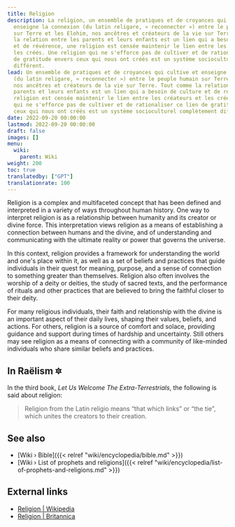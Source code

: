 ```yaml
---
title: Religion
description: La religion, un ensemble de pratiques et de croyances qui cultive et
  enseigne la connexion (du latin religare, « reconnecter ») entre le peuple humain
  sur Terre et les Elohim, nos ancêtres et créateurs de la vie sur Terre. Tout comme
  la relation entre les parents et leurs enfants est un lien qui a besoin de culture
  et de révérence, une religion est censée maintenir le lien entre les créateurs et
  les créés. Une religion qui ne s'efforce pas de cultiver et de rationaliser ce lien
  de gratitude envers ceux qui nous ont créés est un système socioculturel complètement
  différent.
lead: Un ensemble de pratiques et de croyances qui cultive et enseigne la connexion
  (du latin religare, « reconnecter ») entre le peuple humain sur Terre et les Elohim,
  nos ancêtres et créateurs de la vie sur Terre. Tout comme la relation entre les
  parents et leurs enfants est un lien qui a besoin de culture et de révérence, une
  religion est censée maintenir le lien entre les créateurs et les créés. Une religion
  qui ne s'efforce pas de cultiver et de rationaliser ce lien de gratitude envers
  ceux qui nous ont créés est un système socioculturel complètement différent.
date: 2022-09-20 00:00:00
lastmod: 2022-09-20 00:00:00
draft: false
images: []
menu:
  wiki:
    parent: Wiki
weight: 200
toc: true
translatedby: ["GPT"]
translationrate: 100
---
```


Religion is a complex and multifaceted concept that has been defined and interpreted in a variety of ways throughout human history. One way to interpret religion is as a relationship between humanity and its creator or divine force. This interpretation views religion as a means of establishing a connection between humans and the divine, and of understanding and communicating with the ultimate reality or power that governs the universe.

In this context, religion provides a framework for understanding the world and one's place within it, as well as a set of beliefs and practices that guide individuals in their quest for meaning, purpose, and a sense of connection to something greater than themselves. Religion also often involves the worship of a deity or deities, the study of sacred texts, and the performance of rituals and other practices that are believed to bring the faithful closer to their deity.

For many religious individuals, their faith and relationship with the divine is an important aspect of their daily lives, shaping their values, beliefs, and actions. For others, religion is a source of comfort and solace, providing guidance and support during times of hardship and uncertainty. Still others may see religion as a means of connecting with a community of like-minded individuals who share similar beliefs and practices.

## In Raëlism 🔯

In the third book, _Let Us Welcome The Extra-Terrestrials_, the following is said about religion:

> Religion from the Latin religio means “that which links” or “the tie”, which unites the creators to their creation.

## See also

- [Wiki › Bible]({{< relref "wiki/encyclopedia/bible.md" >}})
- [Wiki › List of prophets and religions]({{< relref "wiki/encyclopedia/list-of-prophets-and-religions.md" >}})

## External links

- [Religion | Wikipedia](https://en.wikipedia.org/wiki/Religion)
- [Religion | Britannica](https://www.britannica.com/topic/religion)
